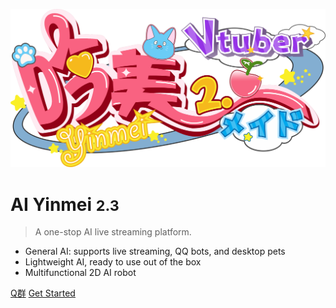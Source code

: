 ![logo](../images/logo.png)

# AI Yinmei <small>2.3</small>

> A one-stop AI live streaming platform.

- General AI: supports live streaming, QQ bots, and desktop pets
- Lightweight AI, ready to use out of the box
- Multifunctional 2D AI robot

[Q群](https://qm.qq.com/cgi-bin/qm/qr?k=SW5NZsdS0kuiI3yJUyN-8toJDt-KCYdz&jump_from=webapi&authKey=or1l72VST4euCTE8aI+KJkni8prp6kG13JOtMkiZ4pmGQSWkmliFrh3/XIPU4Hew)
[Get Started](/en/README.md)